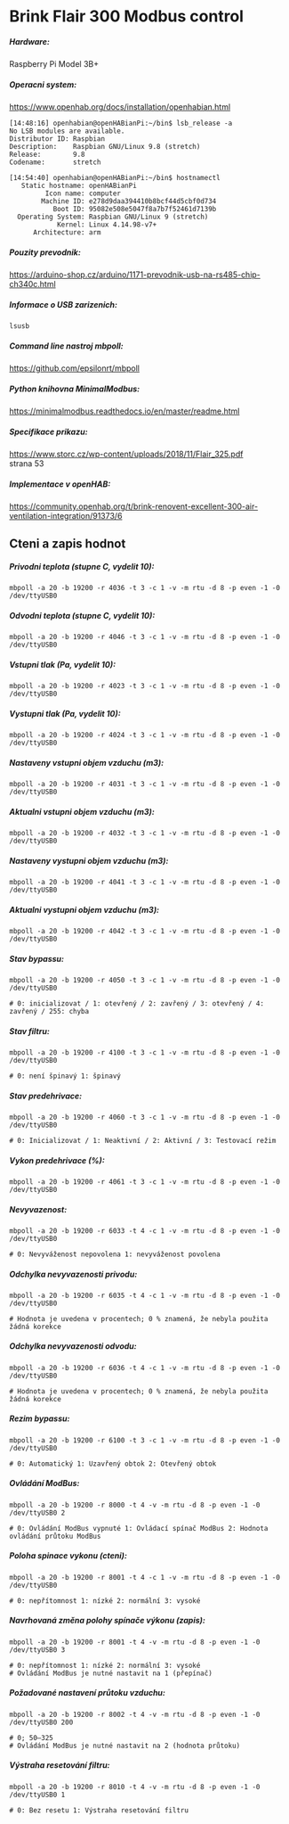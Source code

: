 # Brink Flair 300 Modbus control

##### Hardware:
Raspberry Pi Model 3B+

##### Operacni system:
https://www.openhab.org/docs/installation/openhabian.html

    [14:48:16] openhabian@openHABianPi:~/bin$ lsb_release -a
    No LSB modules are available.
    Distributor ID: Raspbian
    Description:    Raspbian GNU/Linux 9.8 (stretch)
    Release:        9.8
    Codename:       stretch
    
    [14:54:40] openhabian@openHABianPi:~/bin$ hostnamectl
       Static hostname: openHABianPi
             Icon name: computer
            Machine ID: e278d9daa394410b8bcf44d5cbf0d734
               Boot ID: 95082e508e5047f8a7b7f52461d7139b
      Operating System: Raspbian GNU/Linux 9 (stretch)
                Kernel: Linux 4.14.98-v7+
          Architecture: arm

##### Pouzity prevodnik:
https://arduino-shop.cz/arduino/1171-prevodnik-usb-na-rs485-chip-ch340c.html

##### Informace o USB zarizenich:
    lsusb

##### Command line nastroj mbpoll:
https://github.com/epsilonrt/mbpoll

##### Python knihovna MinimalModbus:
https://minimalmodbus.readthedocs.io/en/master/readme.html

##### Specifikace prikazu:
https://www.storc.cz/wp-content/uploads/2018/11/Flair_325.pdf \
strana 53

##### Implementace v openHAB:
https://community.openhab.org/t/brink-renovent-excellent-300-air-ventilation-integration/91373/6

## Cteni a zapis hodnot 

##### Privodni teplota (stupne C, vydelit 10):
    mbpoll -a 20 -b 19200 -r 4036 -t 3 -c 1 -v -m rtu -d 8 -p even -1 -0 /dev/ttyUSB0

##### Odvodni teplota (stupne C, vydelit 10):
    mbpoll -a 20 -b 19200 -r 4046 -t 3 -c 1 -v -m rtu -d 8 -p even -1 -0 /dev/ttyUSB0

##### Vstupni tlak (Pa, vydelit 10):
    mbpoll -a 20 -b 19200 -r 4023 -t 3 -c 1 -v -m rtu -d 8 -p even -1 -0 /dev/ttyUSB0

##### Vystupni tlak (Pa, vydelit 10):
    mbpoll -a 20 -b 19200 -r 4024 -t 3 -c 1 -v -m rtu -d 8 -p even -1 -0 /dev/ttyUSB0

##### Nastaveny vstupni objem vzduchu (m3):
    mbpoll -a 20 -b 19200 -r 4031 -t 3 -c 1 -v -m rtu -d 8 -p even -1 -0 /dev/ttyUSB0

##### Aktualni vstupni objem vzduchu (m3):
    mbpoll -a 20 -b 19200 -r 4032 -t 3 -c 1 -v -m rtu -d 8 -p even -1 -0 /dev/ttyUSB0

##### Nastaveny vystupni objem vzduchu (m3):
    mbpoll -a 20 -b 19200 -r 4041 -t 3 -c 1 -v -m rtu -d 8 -p even -1 -0 /dev/ttyUSB0

##### Aktualni vystupni objem vzduchu (m3):
    mbpoll -a 20 -b 19200 -r 4042 -t 3 -c 1 -v -m rtu -d 8 -p even -1 -0 /dev/ttyUSB0

##### Stav bypassu:
    mbpoll -a 20 -b 19200 -r 4050 -t 3 -c 1 -v -m rtu -d 8 -p even -1 -0 /dev/ttyUSB0

    # 0: inicializovat / 1: otevřený / 2: zavřený / 3: otevřený / 4: zavřený / 255: chyba

##### Stav filtru:
    mbpoll -a 20 -b 19200 -r 4100 -t 3 -c 1 -v -m rtu -d 8 -p even -1 -0 /dev/ttyUSB0

    # 0: není špinavý 1: špinavý

##### Stav predehrivace:
    mbpoll -a 20 -b 19200 -r 4060 -t 3 -c 1 -v -m rtu -d 8 -p even -1 -0 /dev/ttyUSB0

    # 0: Inicializovat / 1: Neaktivní / 2: Aktivní / 3: Testovací režim

##### Vykon predehrivace (%):
    mbpoll -a 20 -b 19200 -r 4061 -t 3 -c 1 -v -m rtu -d 8 -p even -1 -0 /dev/ttyUSB0

##### Nevyvazenost:
    mbpoll -a 20 -b 19200 -r 6033 -t 4 -c 1 -v -m rtu -d 8 -p even -1 -0 /dev/ttyUSB0

    # 0: Nevyváženost nepovolena 1: nevyváženost povolena

##### Odchylka nevyvazenosti privodu:
    mbpoll -a 20 -b 19200 -r 6035 -t 4 -c 1 -v -m rtu -d 8 -p even -1 -0 /dev/ttyUSB0

    # Hodnota je uvedena v procentech; 0 % znamená, že nebyla použita žádná korekce

##### Odchylka nevyvazenosti odvodu:
    mbpoll -a 20 -b 19200 -r 6036 -t 4 -c 1 -v -m rtu -d 8 -p even -1 -0 /dev/ttyUSB0

    # Hodnota je uvedena v procentech; 0 % znamená, že nebyla použita žádná korekce

##### Rezim bypassu:
    mbpoll -a 20 -b 19200 -r 6100 -t 3 -c 1 -v -m rtu -d 8 -p even -1 -0 /dev/ttyUSB0

    # 0: Automatický 1: Uzavřený obtok 2: Otevřený obtok

##### Ovládání ModBus:
    mbpoll -a 20 -b 19200 -r 8000 -t 4 -v -m rtu -d 8 -p even -1 -0 /dev/ttyUSB0 2
    
    # 0: Ovládání ModBus vypnuté 1: Ovládací spínač ModBus 2: Hodnota ovládání průtoku ModBus

##### Poloha spinace vykonu (cteni):
    mbpoll -a 20 -b 19200 -r 8001 -t 4 -c 1 -v -m rtu -d 8 -p even -1 -0 /dev/ttyUSB0

    # 0: nepřítomnost 1: nízké 2: normální 3: vysoké

##### Navrhovaná změna polohy spínače výkonu (zapis):
    mbpoll -a 20 -b 19200 -r 8001 -t 4 -v -m rtu -d 8 -p even -1 -0 /dev/ttyUSB0 3

    # 0: nepřítomnost 1: nízké 2: normální 3: vysoké
    # Ovládání ModBus je nutné nastavit na 1 (přepínač)

##### Požadované nastavení průtoku vzduchu:
    mbpoll -a 20 -b 19200 -r 8002 -t 4 -v -m rtu -d 8 -p even -1 -0 /dev/ttyUSB0 200

    # 0; 50–325
    # Ovládání ModBus je nutné nastavit na 2 (hodnota průtoku)

##### Výstraha resetování filtru:
    mbpoll -a 20 -b 19200 -r 8010 -t 4 -v -m rtu -d 8 -p even -1 -0 /dev/ttyUSB0 1

    # 0: Bez resetu 1: Výstraha resetování filtru
